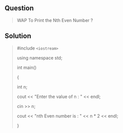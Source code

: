 ## Question
>  WAP To Print the Nth Even Number ?

## Solution
>  #include `<iostream>`
>  
>  using namespace std;
>   
>  int main()
>  
>  {
>  
>  int n;
>  
>  cout << "Enter the value of n : " << endl;
>  
>  cin >> n;
>  
>  cout << "nth Even number is : " << n * 2 << endl;
>  
>  }
